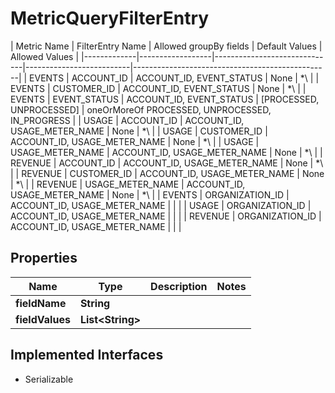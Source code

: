 

# MetricQueryFilterEntry

 | Metric Name | FilterEntry Name |    Allowed groupBy fields    |      Default Values      |                 Allowed Values                  | |-------------|------------------|------------------------------|--------------------------|-------------------------------------------------| | EVENTS      | ACCOUNT_ID       | ACCOUNT_ID, EVENT_STATUS     | None                     | *\\<one or more valid accounts IDs>              | | EVENTS      | CUSTOMER_ID      | ACCOUNT_ID, EVENT_STATUS     | None                     | *\\<at most one valid customer ID>               | | EVENTS      | EVENT_STATUS     | ACCOUNT_ID, EVENT_STATUS     | [PROCESSED, UNPROCESSED] | oneOrMoreOf PROCESSED, UNPROCESSED, IN_PROGRESS | | USAGE       | ACCOUNT_ID       | ACCOUNT_ID, USAGE_METER_NAME | None                     | *\\<one or more valid accounts ID>               | | USAGE       | CUSTOMER_ID      | ACCOUNT_ID, USAGE_METER_NAME | None                     | *\\<at most one valid customer ID>               | | USAGE       | USAGE_METER_NAME | ACCOUNT_ID, USAGE_METER_NAME | None                     | *\\<one or more valid usage meter name>          | | REVENUE     | ACCOUNT_ID       | ACCOUNT_ID, USAGE_METER_NAME | None                     | *\\<one or more valid accounts ID>               | | REVENUE     | CUSTOMER_ID      | ACCOUNT_ID, USAGE_METER_NAME | None                     | *\\<at most one valid customer ID>               | | REVENUE     | USAGE_METER_NAME | ACCOUNT_ID, USAGE_METER_NAME | None                     | *\\<one or more valid usage meter name>          | | EVENTS      | ORGANIZATION_ID  | ACCOUNT_ID, USAGE_METER_NAME | <From auth token>        |                                                 | | USAGE       | ORGANIZATION_ID  | ACCOUNT_ID, USAGE_METER_NAME | <From auth token>        |                                                 | | REVENUE     | ORGANIZATION_ID  | ACCOUNT_ID, USAGE_METER_NAME | <From auth token>        |                                                 | 

## Properties

| Name | Type | Description | Notes |
|------------ | ------------- | ------------- | -------------|
|**fieldName** | **String** |  |  |
|**fieldValues** | **List&lt;String&gt;** |  |  |


## Implemented Interfaces

* Serializable


